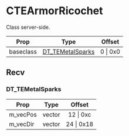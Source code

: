 # CTEArmorRicochet

Class server-side.

|Prop|Type|Offset|
|---|:-:|:-:|
|baseclass|[DT_TEMetalSparks](#dt_temetalsparks)|0 \| 0x0|

## Recv

### DT_TEMetalSparks

|Prop|Type|Offset|
|---|:-:|:-:|
|m_vecPos|vector|12 \| 0xc|
|m_vecDir|vector|24 \| 0x18|
